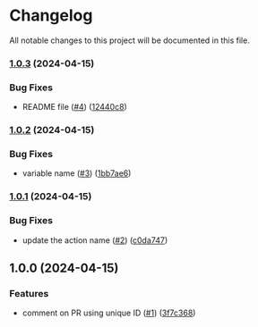 # Changelog

All notable changes to this project will be documented in this file.

### [1.0.3](https://github.com/hey-car/action-pr-comment/compare/v1.0.2...v1.0.3) (2024-04-15)


### Bug Fixes

* README file ([#4](https://github.com/hey-car/action-pr-comment/issues/4)) ([12440c8](https://github.com/hey-car/action-pr-comment/commit/12440c8f81786d3cacec4cd71f82e7f9f021d142))

### [1.0.2](https://github.com/hey-car/action-pr-comment/compare/v1.0.1...v1.0.2) (2024-04-15)


### Bug Fixes

* variable name ([#3](https://github.com/hey-car/action-pr-comment/issues/3)) ([1bb7ae6](https://github.com/hey-car/action-pr-comment/commit/1bb7ae616baa6a31d99c84ac854c39d8ab4446df))

### [1.0.1](https://github.com/hey-car/action-pr-comment/compare/v1.0.0...v1.0.1) (2024-04-15)


### Bug Fixes

* update the action name ([#2](https://github.com/hey-car/action-pr-comment/issues/2)) ([c0da747](https://github.com/hey-car/action-pr-comment/commit/c0da747f392440adb2907560add544d917dda24d))

## 1.0.0 (2024-04-15)


### Features

* comment on PR using unique ID ([#1](https://github.com/hey-car/action-pr-comment/issues/1)) ([3f7c368](https://github.com/hey-car/action-pr-comment/commit/3f7c368816c31246c14ab555d30365e081bad828))
